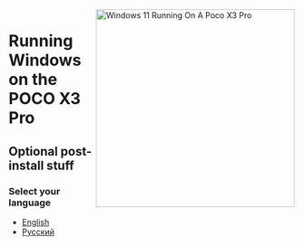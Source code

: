 <img align="right" src="https://github.com/wormstest/src_vayu_windows/blob/main/2Poco X3 Pro Windows.png" width="350" alt="Windows 11 Running On A Poco X3 Pro">


# Running Windows on the POCO X3 Pro

## Optional post-install stuff

### Select your language

- [English](English/optional-postinst-stuff-en.md)
- [Русский](Russian/optional-postinst-stuff-ru.md)
